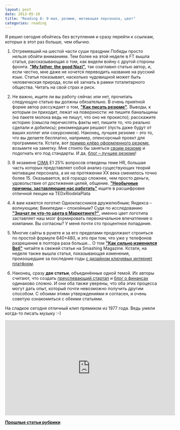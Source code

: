 ```yaml
---
layout: post
date: 2013-05-10
title: "Reading 8: 9 мая, резюме, мотивация персонала, цвет" 
categories: reading
---
```


Я решил сегодня обойтись без вступления и сразу перейти к ссылкам, которых в этот раз больше, чем обычно.

<!-- more -->

1. Отгремевший на шестой части суши праздник Победы просто нельзя обойти вниманием. Тем более на этой неделе в FT вышла статья, рассказывающая о том, как видели войну с другой стороны фронта. **["My father, the good Nazi"](http://www.ft.com/cms/s/2/7d6214f2-b2be-11e2-8540-00144feabdc0.html)**, так озаглавил статью автор, и, если честно, мне даже не хочется переводить название на русский язык. Статья показывает, насколько чудовищной может быть человеческая природа, если её загнать в рамки тоталитарного общества. Читать на свой страх и риск.
 

2. Не важно, ищите ли вы работу сейчас или нет, прочитать следующую статью вы должны обязательно. В очень приятной форме автор рассуждает о том, **["Как писать резюме"](http://ninjasandrobots.com/writing-a-cover-letter)**. Выводы, к которым он приходит, лежат на поверхности: не пишите банальщины (на пакете молока ведь не пишут, что оно не прокисло); расскажите историю (смысла перечислять факты нет, пишите то, что реально сделали и добились); рекомендации решают (пусть даже будут от ваших коллег или сокурсников). Наконец, лучшее резюме – это то, что вы делаете бесплатно, например, опенсорсный проект для программиста. Кстати, вот [пример клёво оформленного резюме](http://www.zachleat.com/resume/), возьмите на заметку. Мне стоило бы заняться [своим резюме](https://dl.dropboxusercontent.com/u/5371087/Larionov%20CV.pdf) и подогнать его под стандарты. И да, [блог – лучшее резюме](http://www.darowski.com/tracesofinspiration/2007/03/06/the-blog-is-the-new-resume/)!
 

3. В экзамене [CIMA](http://www.cimaglobal.com) E1 25% вопросов отведены теме HR, большая часть которых представляет собой анализ существующих теорий мотивации персонала, а их на протяжении ХХ века сменилось точно более 15. Оказывается, всё гораздо сложнее, чем просто деньги, удовольствие от достижения целей, общение. **["Необычные причины, заставляющие нас работать"](http://www.farnamstreetblog.com/2013/04/the-surprising-reasons-we-like-to-work/)** ищите в расшифровке отличной лекции на TEDxRiodelaPlata
 

4. А вам кажется логотип Одноклассников дружелюбным; Яндекса – волнующим; Википедии – спокойным? Судя по исследованию **["Значат ли что-то цвета в Маркетинге?"](http://www.business2community.com/marketing/does-color-really-matter-in-marketing-0478765)**, именно цвет логотипа заставляет наш мозг формировать первоначальное впечатление о компании. Вы согласны? У меня почти сто процентное попадание.
 

5. Многие сайты в рунете и за его пределами продолжают строиться по простой формуле 640*480, и это при том, что уже у телефонов разрешение в полтора раза больше… О том **["Как сильно изменился Веб"](http://www.smashingmagazine.com/2013/05/06/new-defaults-web-design/)** читайте в свежей статье на Smashing Magazine. Кстати, на неделе также вышла статья, показывающая изменения, произошедшие за последние годы [с дизайном ключевых интернет платформ](http://www.siliconrus.com/2013/05/populyarnyie-saytyi-togda-i-seychas/).
 

6. Наконец, сразу **две статьи**, объединённые одной темой. Их авторы считают, что создать [преуспевающий стартап](http://www.kraynov.com/2013/05/02/throw-mvp/) и [блог о финансах](http://abnormalreturns.com/finance-blogging-is-not-for-the-faint-of-heart/) одинаково сложно. И они оба также уверены, что оба этих процесса могут дать опыт, который почти невозможно получить другим способом. С обоими этими утверждениями я согласен, и очень советую ознакомиться с обеими статьями.

На сладкое сегодня отличный клип прямиком из 1977 года. Ведь умели когда-то писать музыку :-)

<iframe width="560" height="315" src="http://www.youtube.com/embed/V0OFF3q4Pxk?list=PLls1W-SjzeFPTgknTNGW9z8m9iqwBykeu" frameborder="0" allowfullscreen></iframe>

[**Прошлые статьи рубрики**](http://blog.vonoiral.com/tag/reading)

